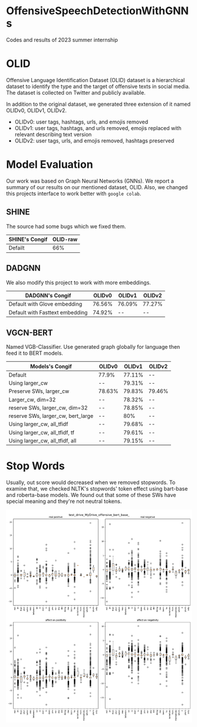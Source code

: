 # OffensiveSpeechDetectionWithGNNs

Codes and results of 2023 summer internship

# OLID

Offensive Language Identification Dataset (OLID) dataset is a hierarchical dataset to identify the type and the target of offensive texts in social media. The dataset is collected on Twitter and publicly available.

In addition to the original dataset, we generated three extension of it named OLIDv0, OLIDv1, OLIDv2.

- OLIDv0: user tags, hashtags, urls, and emojis removed
- OLIDv1: user tags, hashtags, and urls removed, emojis replaced with relevant describing text version
- OLIDv2: user tags, urls, and emojis removed, hashtags preserved

# Model Evaluation

Our work was based on Graph Neural Networks (GNNs). We report a summary of our results on our mentioned dataset, OLID.
Also, we changed this projects interface to work better with `google colab`.

## SHINE

The source had some bugs which we fixed them.

|SHINE's Congif| OLID-raw|
|--|--|
|Defailt|66%|

## DADGNN

We also modify this project to work with more embeddings.

|DADGNN's Congif| OLIDv0| OLIDv1| OLIDv2|
|--|--|--|--|
|Default with Glove embedding| 76.56% | 76.09% | 77.27% |
|Default with Fasttext embedding| 74.92% | -- | -- |

## VGCN-BERT

Named VGB-Classifier. Use generated graph  globally for language then feed it to BERT models.

|Models's Congif| OLIDv0| OLIDv1| OLIDv2|
|--|--|--|--|
|Default|77.9%|77.11%|--|
|Using larger_cw|--|79.31%|--|
|Preserve SWs, larger_cw|78.63%|79.83%|79.46%|
|Larger_cw, dim=32|--|78.32%|--|
|reserve SWs, larger_cw, dim=32|--|78.85%|--|
|reserve SWs, larger_cw, bert_large|--|80%|--|
|Using larger_cw, all_tfidf|--|79.68%|--|
|Using larger_cw, all_tfidf, tf|--|79.61%|--|
|Using larger_cw, all_tfidf, all|--|79.15%|--|

# Stop Words

Usually, out score would decreased when we removed stopwords. To examine that, we checked NLTK's stopwords' token effect using bart-base and roberta-base models. We found out that some of these SWs have special meaning and they're not neutral tokens.

![Diagram](https://github.com/Ipouyall/OffensiveSpeechDetectionWithGNNs/blob/main/NLTK%20SWs/test_drive_MyDrive_offensive_bert_base__sw1.png)


